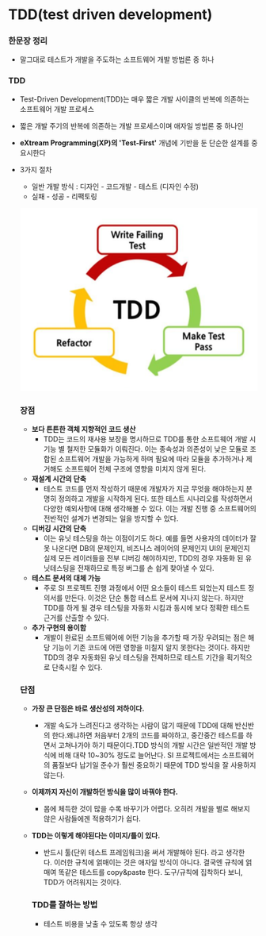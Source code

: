 # TDD(test driven development)

### 한문장 정리

- 말그대로 테스트가 개발을 주도하는 소프트웨어 개발 방법론 중 하나

### TDD

- Test-Driven Development(TDD)는 매우 짧은 개발 사이클의 반복에 의존하는 소프트웨어 개발 프로세스
- 짧은 개발 주기의 반복에 의존하는 개발 프로세스이며 애자일 방법론 중 하나인
- **eXtream Programming(XP)의 'Test-First'** 개념에 기반을 둔 단순한 설계를 중요시한다
- 3가지 절차
    - 일반 개발 방식 : 디자인 - 코드개발 - 테스트 (디자인 수정)
    - 실패 - 성공 - 리팩토링

    ![01](../image/TDD_01.png)

    ### **장점**

    - **보다 튼튼한 객체 지향적인 코드 생산**
        - TDD는 코드의 재사용 보장을 명시하므로 TDD를 통한 소프트웨어 개발 시 기능 별 철저한 모듈화가 이뤄진다. 이는 종속성과 의존성이 낮은 모듈로 조합된 소프트웨어 개발을 가능하게 하며 필요에 따라 모듈을 추가하거나 제거해도 소프트웨어 전체 구조에 영향을 미치지 않게 된다.
    - **재설계 시간의 단축**
        - 테스트 코드를 먼저 작성하기 때문에 개발자가 지금 무엇을 해야하는지 분명히 정의하고 개발을 시작하게 된다. 또한 테스트 시나리오를 작성하면서 다양한 예외사항에 대해 생각해볼 수 있다. 이는 개발 진행 중 소프트웨어의 전반적인 설계가 변경되는 일을 방지할 수 있다.
    - **디버깅 시간의 단축**
        - 이는 유닛 테스팅을 하는 이점이기도 하다. 예를 들면 사용자의 데이터가 잘못 나온다면 DB의 문제인지, 비즈니스 레이어의 문제인지 UI의 문제인지 실제 모든 레이러들을 전부 디버깅 해야하지만, TDD의 경우 자동화 된 유닛테스팅을 전재하므로 특정 버그를 손 쉽게 찾아낼 수 있다.
    - **테스트 문서의 대체 가능**
        - 주로 SI 프로젝트 진행 과정에서 어떤 요소들이 테스트 되었는지 테스트 정의서를 만든다. 이것은 단순 통합 테스트 문서에 지나지 않는다. 하지만 TDD를 하게 될 경우 테스팅을 자동화 시킴과 동시에 보다 정확한 테스트 근거를 산출할 수 있다.
    - **추가 구현의 용이함**
        - 개발이 완료된 소프트웨어에 어떤 기능을 추가할 때 가장 우려되는 점은 해당 기능이 기존 코드에 어떤 영향을 미칠지 알지 못한다는 것이다. 하지만 TDD의 경우 자동화된 유닛 테스팅을 전제하므로 테스트 기간을 획기적으로 단축시킬 수 있다.

    ### **단점**

    - **가장 큰 단점은 바로 생산성의 저하이다.**
        - 개발 속도가 느려진다고 생각하는 사람이 많기 때문에 TDD에 대해 반신반의 한다.왜냐하면 처음부터 2개의 코드를 짜야하고, 중간중간 테스트를 하면서 고쳐나가야 하기 때문이다.TDD 방식의 개발 시간은 일반적인 개발 방식에 비해 대략 10~30% 정도로 늘어난다. SI 프로젝트에서는 소프트웨어의 품질보다 납기일 준수가 훨씬 중요하기 때문에 TDD 방식을 잘 사용하지 않는다.
    - **이제까지 자신이 개발하던 방식을 많이 바꿔야 한다.**
        - 몸에 체득한 것이 많을 수록 바꾸기가 어렵다. 오히려 개발을 별로 해보지 않은 사람들에겐 적용하기가 쉽다.
    - **TDD는 이렇게 해야된다는 이미지/틀이 있다.**
        - 반드시 툴(단위 테스트 프레임워크)을 써서 개발해야 된다. 라고 생각한다. 이러한 규칙에 얽매이는 것은 애자일 방식이 아니다. 결국엔 규칙에 얽매여 똑같은 테스트를 copy&paste 한다. 도구/규칙에 집착하다 보니, TDD가 어려워지는 것이다.

        ### TDD를 잘하는 방법

        - 테스트 비용을 낮출 수 있도록 항상 생각